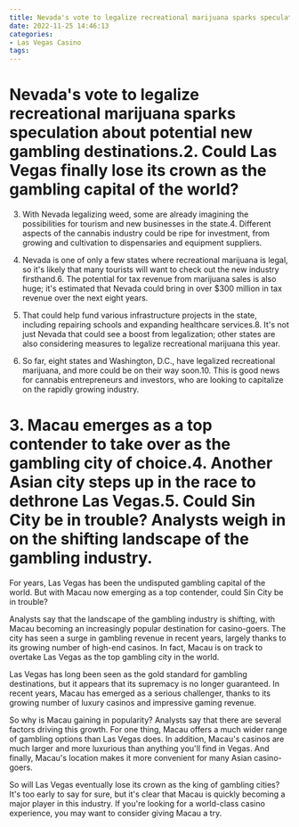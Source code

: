 ```yaml
---
title: Nevada's vote to legalize recreational marijuana sparks speculation about potential new gambling destinations.2. Could Las Vegas finally lose its crown as the gambling capital of the world
date: 2022-11-25 14:46:13
categories:
- Las Vegas Casino
tags:
---
```



#  Nevada's vote to legalize recreational marijuana sparks speculation about potential new gambling destinations.2. Could Las Vegas finally lose its crown as the gambling capital of the world?

3. With Nevada legalizing weed, some are already imagining the possibilities for tourism and new businesses in the state.4. Different aspects of the cannabis industry could be ripe for investment, from growing and cultivation to dispensaries and equipment suppliers.

5. Nevada is one of only a few states where recreational marijuana is legal, so it's likely that many tourists will want to check out the new industry firsthand.6. The potential for tax revenue from marijuana sales is also huge; it's estimated that Nevada could bring in over $300 million in tax revenue over the next eight years.

7. That could help fund various infrastructure projects in the state, including repairing schools and expanding healthcare services.8. It's not just Nevada that could see a boost from legalization; other states are also considering measures to legalize recreational marijuana this year.

9. So far, eight states and Washington, D.C., have legalized recreational marijuana, and more could be on their way soon.10. This is good news for cannabis entrepreneurs and investors, who are looking to capitalize on the rapidly growing industry.

# 3. Macau emerges as a top contender to take over as the gambling city of choice.4. Another Asian city steps up in the race to dethrone Las Vegas.5. Could Sin City be in trouble? Analysts weigh in on the shifting landscape of the gambling industry.

For years, Las Vegas has been the undisputed gambling capital of the world. But with Macau now emerging as a top contender, could Sin City be in trouble?

Analysts say that the landscape of the gambling industry is shifting, with Macau becoming an increasingly popular destination for casino-goers. The city has seen a surge in gambling revenue in recent years, largely thanks to its growing number of high-end casinos. In fact, Macau is on track to overtake Las Vegas as the top gambling city in the world.

Las Vegas has long been seen as the gold standard for gambling destinations, but it appears that its supremacy is no longer guaranteed. In recent years, Macau has emerged as a serious challenger, thanks to its growing number of luxury casinos and impressive gaming revenue.

So why is Macau gaining in popularity? Analysts say that there are several factors driving this growth. For one thing, Macau offers a much wider range of gambling options than Las Vegas does. In addition, Macau's casinos are much larger and more luxurious than anything you'll find in Vegas. And finally, Macau's location makes it more convenient for many Asian casino-goers.

So will Las Vegas eventually lose its crown as the king of gambling cities? It's too early to say for sure, but it's clear that Macau is quickly becoming a major player in this industry. If you're looking for a world-class casino experience, you may want to consider giving Macau a try.